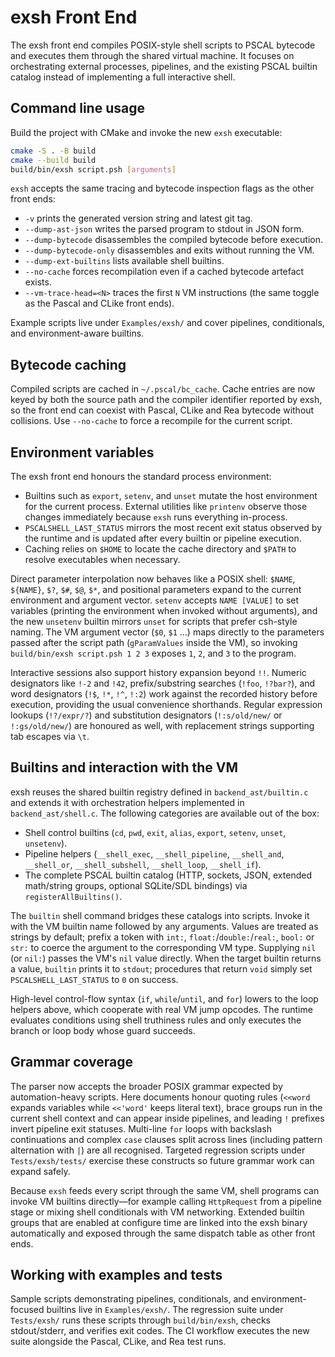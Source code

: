 # exsh Front End

The exsh front end compiles POSIX-style shell scripts to PSCAL bytecode and
executes them through the shared virtual machine. It focuses on orchestrating
external processes, pipelines, and the existing PSCAL builtin catalog instead of
implementing a full interactive shell.

## Command line usage

Build the project with CMake and invoke the new `exsh` executable:

```sh
cmake -S . -B build
cmake --build build
build/bin/exsh script.psh [arguments]
```

`exsh` accepts the same tracing and bytecode inspection flags as the other front
ends:

- `-v` prints the generated version string and latest git tag.
- `--dump-ast-json` writes the parsed program to stdout in JSON form.
- `--dump-bytecode` disassembles the compiled bytecode before execution.
- `--dump-bytecode-only` disassembles and exits without running the VM.
- `--dump-ext-builtins` lists available shell builtins.
- `--no-cache` forces recompilation even if a cached bytecode artefact exists.
- `--vm-trace-head=<N>` traces the first `N` VM instructions (the same toggle as
  the Pascal and CLike front ends).

Example scripts live under `Examples/exsh/` and cover pipelines, conditionals,
and environment-aware builtins.

## Bytecode caching

Compiled scripts are cached in `~/.pscal/bc_cache`. Cache entries are now keyed
by both the source path and the compiler identifier reported by exsh, so the front
end can coexist with Pascal, CLike and Rea bytecode without collisions. Use
`--no-cache` to force a recompile for the current script.

## Environment variables

The exsh front end honours the standard process environment:

- Builtins such as `export`, `setenv`, and `unset` mutate the host environment
  for the current process. External utilities like `printenv` observe those changes
  immediately because `exsh` runs everything in-process.
- `PSCALSHELL_LAST_STATUS` mirrors the most recent exit status observed by the
  runtime and is updated after every builtin or pipeline execution.
- Caching relies on `$HOME` to locate the cache directory and `$PATH` to resolve
  executables when necessary.

Direct parameter interpolation now behaves like a POSIX shell: `$NAME`,
`${NAME}`, `$?`, `$#`, `$@`, `$*`, and positional parameters expand to the
current environment and argument vector. `setenv` accepts `NAME [VALUE]` to set
variables (printing the environment when invoked without arguments), and the
new `unsetenv` builtin mirrors `unset` for scripts that prefer csh-style
naming. The VM argument vector (`$0`, `$1` …) maps directly to the parameters
passed after the script path (`gParamValues` inside the VM), so invoking
`build/bin/exsh script.psh 1 2 3` exposes `1`, `2`, and `3` to the program.

Interactive sessions also support history expansion beyond `!!`. Numeric
designators like `!-2` and `!42`, prefix/substring searches (`!foo`, `!?bar?`),
and word designators (`!$`, `!*`, `!^`, `!:2`) work against the recorded
history before execution, providing the usual convenience shorthands. Regular
expression lookups (`!?/expr/?`) and substitution designators (`!:s/old/new/` or
`!:gs/old/new/`) are honoured as well, with replacement strings supporting tab
escapes via `\t`.

## Builtins and interaction with the VM

exsh reuses the shared builtin registry defined in `backend_ast/builtin.c` and
extends it with orchestration helpers implemented in
`backend_ast/shell.c`. The following categories are available out of the box:

- Shell control builtins (`cd`, `pwd`, `exit`, `alias`, `export`, `setenv`,
  `unset`, `unsetenv`).
- Pipeline helpers (`__shell_exec`, `__shell_pipeline`, `__shell_and`,
  `__shell_or`, `__shell_subshell`, `__shell_loop`, `__shell_if`).
- The complete PSCAL builtin catalog (HTTP, sockets, JSON, extended math/string
  groups, optional SQLite/SDL bindings) via `registerAllBuiltins()`.

The `builtin` shell command bridges these catalogs into scripts. Invoke it with
the VM builtin name followed by any arguments. Values are treated as strings by
default; prefix a token with `int:`, `float:`/`double:`/`real:`, `bool:` or
`str:` to coerce the argument to the corresponding VM type. Supplying `nil` (or
`nil:`) passes the VM's `nil` value directly. When the target builtin returns a
value, `builtin` prints it to `stdout`; procedures that return `void` simply set
`PSCALSHELL_LAST_STATUS` to `0` on success.

High-level control-flow syntax (`if`, `while`/`until`, and `for`) lowers to the
loop helpers above, which cooperate with real VM jump opcodes. The runtime
evaluates conditions using shell truthiness rules and only executes the branch
or loop body whose guard succeeds.

## Grammar coverage

The parser now accepts the broader POSIX grammar expected by automation-heavy
scripts. Here documents honour quoting rules (`<<word` expands variables while
`<<'word'` keeps literal text), brace groups run in the current shell context
and can appear inside pipelines, and leading `!` prefixes invert pipeline exit
statuses. Multi-line `for` loops with backslash continuations and complex
`case` clauses split across lines (including pattern alternation with `|`) are
all recognised. Targeted regression scripts under `Tests/exsh/tests/`
exercise these constructs so future grammar work can expand safely.

Because `exsh` feeds every script through the same VM, shell programs can invoke
VM builtins directly—for example calling `HttpRequest` from a pipeline stage or
mixing shell conditionals with VM networking. Extended builtin groups that are
enabled at configure time are linked into the exsh binary automatically and
exposed through the same dispatch table as other front ends.

## Working with examples and tests

Sample scripts demonstrating pipelines, conditionals, and environment-focused
builtins live in `Examples/exsh/`. The regression suite under `Tests/exsh/`
runs these scripts through `build/bin/exsh`, checks stdout/stderr, and verifies
exit codes. The CI workflow executes the new suite alongside the Pascal, CLike,
and Rea test runs.
